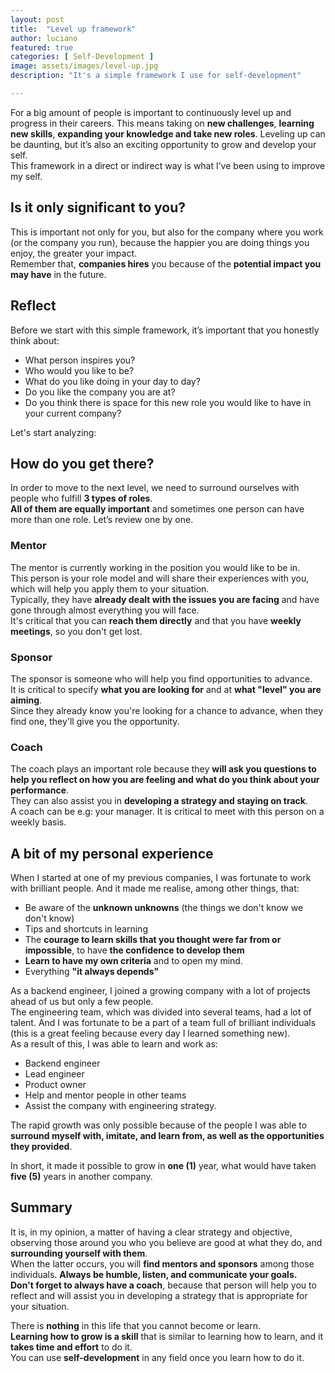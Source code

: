 ```yaml
---
layout: post
title:  "Level up framework"
author: luciano
featured: true
categories: [ Self-Development ]
image: assets/images/level-up.jpg
description: "It's a simple framework I use for self-development"

---
```


For a big amount of people is important to continuously level up and progress in their careers. 
This means taking on **new challenges**, **learning new skills**, **expanding your knowledge and take new roles**.
Leveling up can be daunting, but it’s also an exciting opportunity to grow and develop your self. <br>
This framework in a direct or indirect way is what I’ve been using to improve my self.


## Is it only significant to you?
This is important not only for you, but also for the company where you work (or the company you run), because the happier you are doing things you enjoy, the greater your impact.<br>
Remember that, **companies hires** you because of the **potential impact you may have** in the future.


## Reflect 
Before we start with this simple framework, it’s important that you honestly think about:
* What person inspires you?
* Who would you like to be?
* What do you like doing in your day to day?
* Do you like the company you are at?
* Do you think there is space for this new role you would like to have in your current company?

Let's start analyzing:

## How do you get there?
In order to move to the next level, we need to surround ourselves with people who fulfill **3 types of roles**.<br>
**All of them are equally important** and sometimes one person can have more than one role. Let’s review one by one.

### Mentor
The mentor is currently working in the position you would like to be in.<br> 
This person is your role model and will share their experiences with you, which will help you apply them to your situation.<br>
Typically, they have **already dealt with the issues you are facing** and have gone through almost everything you will face.<br>
It's critical that you can **reach them directly** and that you have **weekly meetings**, so you don't get lost.
### Sponsor
The sponsor is someone who will help you find opportunities to advance.<br>
It is critical to specify **what you are looking for** and at **what "level" you are aiming**.<br>
Since they already know you're looking for a chance to advance, when they find one, they'll give you the opportunity.<br>

### Coach
The coach plays an important role because they **will ask you questions to help you reflect on how you are feeling and what do you think about your performance**.<br>
They can also assist you in **developing a strategy and staying on track**.<br>
A coach can be e.g: your manager. It is critical to meet with this person on a weekly basis.

## A bit of my personal experience
When I started at one of my previous companies, I was fortunate to work with brilliant people.
And it made me realise, among other things, that:
* Be aware of the **unknown unknowns** (the things we don't know we don't know)
* Tips and shortcuts in learning
* The **courage to learn skills that you thought were far from or impossible**, to have **the confidence to develop them**
* **Learn to have my own criteria** and to open my mind.
* Everything **"it always depends"**

As a backend engineer, I joined a growing company with a lot of projects ahead of us but only a few people. <br>
The engineering team, which was divided into several teams, had a lot of talent. 
And I was fortunate to be a part of a team full of brilliant individuals (this is a great feeling because every day I learned something new). <br>
As a result of this, I was able to learn and work as: 
* Backend engineer 
* Lead engineer 
* Product owner
* Help and mentor people in other teams
* Assist the company with engineering strategy.

The rapid growth was only possible because of the people I was able to **surround myself with, imitate, and learn from, as well as the opportunities they provided**.

In short, it made it possible to grow in **one (1)** year, what would have taken **five (5)** years in another company.

## Summary
It is, in my opinion, a matter of having a clear strategy and objective, observing those around you who you believe are good at what they do, and **surrounding yourself with them**.<br>
When the latter occurs, you will **find mentors and sponsors** among those individuals. **Always be humble, listen, and communicate your goals.** <br>
**Don't forget to always have a coach**, because that person will help you to reflect and will assist you in developing a strategy that is appropriate for your situation.

There is **nothing** in this life that you cannot become or learn. <br>
**Learning how to grow is a skill** that is similar to learning how to learn, and it **takes time and effort** to do it.<br> 
You can use **self-development** in any field once you learn how to do it.

